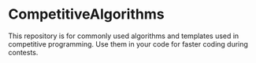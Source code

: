 # CompetitiveAlgorithms

This repository is for commonly used algorithms and templates used in competitive programming. Use them in your code for faster coding during contests.
